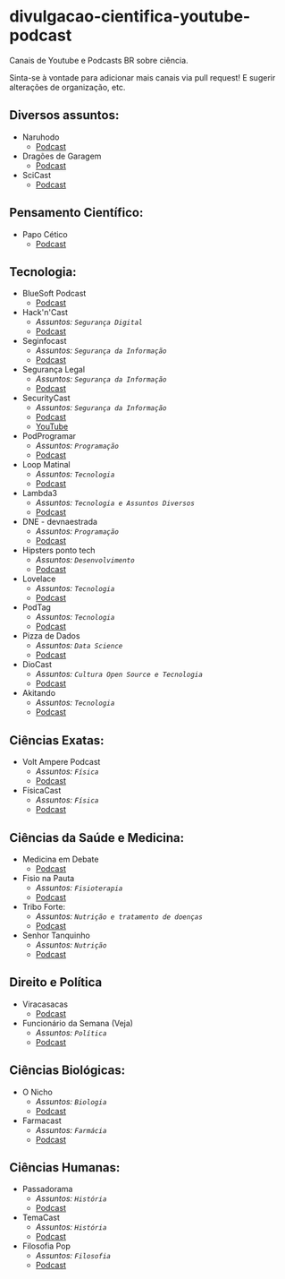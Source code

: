 # divulgacao-cientifica-youtube-podcast
Canais de Youtube e Podcasts BR sobre ciência.

Sinta-se à vontade para adicionar mais canais via pull request! E sugerir alterações de organização, etc.

## Diversos assuntos:

- Naruhodo
  - [Podcast](https://www.b9.com.br/podcasts/naruhodo/)
- Dragões de Garagem
  - [Podcast](http://dragoesdegaragem.com/podcast/)
- SciCast
  - [Podcast](http://www.deviante.com.br/podcasts/scicast/)

## Pensamento Científico:
- Papo Cético 
  - [Podcast](https://www.mitografias.com.br/category/podcast/papo-cetico/)

## Tecnologia:
- BlueSoft Podcast
  - [Podcast](https://labs.bluesoft.com.br/tag/podcast/)
- Hack'n'Cast 
  - _Assuntos: `Segurança Digital`_
  - [Podcast](http://hackncast.org/) 
- Seginfocast
  - _Assuntos: `Segurança da Informação`_
  - [Podcast](https://seginfo.com.br/seginfocast/)
- Segurança Legal
  - _Assuntos: `Segurança da Informação`_
  - [Podcast](https://www.segurancalegal.com/)
- SecurityCast
  - _Assuntos: `Segurança da Informação`_
  - [Podcast](http://securitycast.com.br/)
  - [YouTube](https://www.youtube.com/securitycast)
- PodProgramar
  - _Assuntos: `Programação`_
  - [Podcast](https://podprogramar.com.br/)
- Loop Matinal
  - _Assuntos: `Tecnologia`_
  - [Podcast](http://www.loopmatinal.com/)
- Lambda3
  - _Assuntos: `Tecnologia e Assuntos Diversos`_
  - [Podcast](https://www.lambda3.com.br/lambda3-podcast/)
- DNE - devnaestrada
  - _Assuntos: `Programação`_
  - [Podcast](https://devnaestrada.com.br/)
- Hipsters ponto tech
  - _Assuntos: `Desenvolvimento`_
  - [Podcast](https://hipsters.tech/)
- Lovelace
  - _Assuntos: `Tecnologia`_
  - [Podcast](https://pca.st/VOw2)
- PodTag
  - _Assuntos: `Tecnologia`_
  - [Podcast](https://podtag.com.br/)
- Pizza de Dados
  - _Assuntos: `Data Science`_
  - [Podcast](https://pizzadedados.com/)
- DioCast
  - _Assuntos: `Cultura Open Source e Tecnologia`_
  - [Podcast](https://www.diolinux.com.br/p/diocast-o-podcast-do-diolinux.html)
- Akitando
  - _Assuntos: `Tecnologia`_
  - [Podcast](https://www.akitaonrails.com/)

## Ciências Exatas:
- Volt Ampere Podcast
    - _Assuntos: `Física`_
    - [Podcast](http://hexatronic.com.br/category/podcast/) 
- FísicaCast 
    -  _Assuntos: `Física`_
    - [Podcast](https://anchor.fm/fisicast)

## Ciências da Saúde e Medicina:
- Medicina em Debate 
  - [Podcast](http://medicinaemdebate.com.br/)
- Fisio na Pauta 
  - _Assuntos: `Fisioterapia`_ 
  - [Podcast](http://www.fisionapauta.com.br/podcasts/)
- Tribo Forte: 
  - _Assuntos: `Nutrição e tratamento de doenças`_
   - [Podcast](http://triboforte.com.br/podcasts/) 
- Senhor Tanquinho 
   - _Assuntos: `Nutrição`_
   - [Podcast](https://www.senhortanquinho.com/category/podcast/)

## Direito e Política
- Viracasacas
  - [Podcast](https://viracasacas.com/)
- Funcionário da Semana (Veja)
  - _Assuntos: `Política`_
  - [Podcast](https://veja.abril.com.br/noticias-sobre/podcast-funcionario-da-semana/)

## Ciências Biológicas: 

- O Nicho
  - _Assuntos: `Biologia`_
  - [Podcast](https://onichopodcast.wordpress.com/) 
- Farmacast
  - _Assuntos: `Farmácia`_
  - [Podcast](http://farmacast.com.br/category/podcast/) 

## Ciências Humanas:

- Passadorama
  - _Assuntos: `História`_
  - [Podcast](https://passadorama.com/) 
- TemaCast
  - _Assuntos: `História`_
  - [Podcast](http://temacast.com.br/wp/podcasts/) 
- Filosofia Pop
  - _Assuntos: `Filosofia`_
  - [Podcast](http://filosofiapop.com.br/category/podcast/) 


